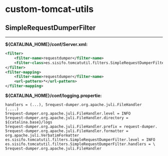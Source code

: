 # custom-tomcat-utils

## SimpleRequestDumperFilter
------------------------
**${CATALINA_HOME}/conf/Server.xml:**
```xml
<filter>
	<filter-name>requestdumper</filter-name>
	<filter-class>es.sisifo.tomcatutil.filters.SimpleRequestDumperFilter</filter-class>
</filter>
<filter-mapping>
	<filter-name>requestdumper</filter-name>
	<url-pattern>*</url-pattern>
</filter-mapping>
```

**${CATALINA_HOME}/conf/logging.propertie:**
```shell
handlers = (...), 5request-dumper.org.apache.juli.FileHandler
(....)
5request-dumper.org.apache.juli.FileHandler.level = INFO
5request-dumper.org.apache.juli.FileHandler.directory = ${catalina.base}/logs
5request-dumper.org.apache.juli.FileHandler.prefix = request-dumper.
5request-dumper.org.apache.juli.FileHandler.formatter = org.apache.juli.VerbatimFormatter
es.sisifo.tomcatutil.filters.SimpleRequestDumperFilter.level = INFO
es.sisifo.tomcatutil.filters.SimpleRequestDumperFilter.handlers = \
5request-dumper.org.apache.juli.FileHandler
```
